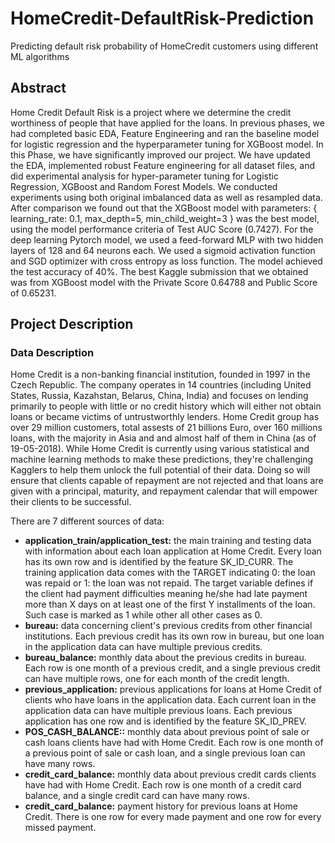 # HomeCredit-DefaultRisk-Prediction
Predicting default risk probability of HomeCredit customers using different ML algorithms

## Abstract

Home Credit Default Risk is a project where we determine the credit worthiness of people that have applied for the loans. In previous phases, we had completed basic EDA, Feature Engineering and ran the baseline model for logistic regression and the hyperparameter tuning for XGBoost model.
In this Phase, we have significantly improved our project. We have updated the EDA, implemented robust Feature engineering for all dataset files, and did experimental analysis for hyper-parameter tuning for Logistic Regression, XGBoost and Random Forest Models. We conducted experiments using both original imbalanced data as well as resampled data. After comparison we found out that the XGBoost model with parameters: { learning_rate: 0.1, max_depth=5, min_child_weight=3 } was the best model, using the model performance criteria of Test AUC Score (0.7427).
For the deep learning Pytorch model, we used a feed-forward MLP with two hidden layers of 128 and 64 neurons each. We used a sigmoid activation function and SGD optimizer with cross entropy as loss function. The model achieved the test accuracy of 40%. The best Kaggle submission that we obtained was from XGBoost model with the Private Score 0.64788 and Public Score of 0.65231.

## Project Description
### Data Description
Home Credit is a non-banking financial institution, founded in 1997 in the Czech Republic. The company operates in 14 countries (including United States, Russia, Kazahstan, Belarus, China, India) and focuses on lending primarily to people with little or no credit history which will either not obtain loans or became victims of untrustworthly lenders. Home Credit group has over 29 million customers, total assests of 21 billions Euro, over 160 millions loans, with the majority in Asia and and almost half of them in China (as of 19-05-2018). While Home Credit is currently using various statistical and machine learning methods to make these predictions, they're challenging Kagglers to help them unlock the full potential of their data. Doing so will ensure that clients capable of repayment are not rejected and that loans are given with a principal, maturity, and repayment calendar that will empower their clients to be successful.

There are 7 different sources of data:
  - **application_train/application_test:** the main training and testing data with information about each loan application at Home Credit. Every loan has its own row and is identified by the feature SK_ID_CURR. The training application data comes with the TARGET indicating 0: the loan was repaid or 1: the loan was not repaid. The target variable defines if the client had payment difficulties meaning he/she had late payment more than X days on at least one of the first Y installments of the loan. Such case is marked as 1 while other all other cases as 0.
  - **bureau:** data concerning client's previous credits from other financial institutions. Each previous credit has its own row in bureau, but one loan in the application data can have multiple previous credits.
  - **bureau_balance:** monthly data about the previous credits in bureau. Each row is one month of a previous credit, and a single previous credit can have multiple rows, one for each month of the credit length.
  - **previous_application:** previous applications for loans at Home Credit of clients who have loans in the application data. Each current loan in the application data can have multiple previous loans. Each previous application has one row and is identified by the feature SK_ID_PREV.
  - **POS_CASH_BALANCE::** monthly data about previous point of sale or cash loans clients have had with Home Credit. Each row is one month of a previous point of sale or cash loan, and a single previous loan can have many rows.
  - **credit_card_balance:** monthly data about previous credit cards clients have had with Home Credit. Each row is one month of a credit card balance, and a single credit card can have many rows.
  - **credit_card_balance:** payment history for previous loans at Home Credit. There is one row for every made payment and one row for every missed payment.
 
